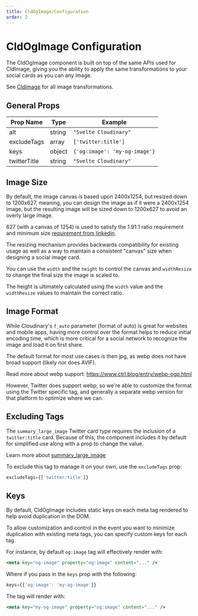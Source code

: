 ```yaml
---
title: CldOgImage/Configuration
order: 2
---
```


<script>
    import Callout from '$lib/components/Callout.svelte'
    import { CldOgImage, CldImage } from 'svelte-cloudinary'
</script>

# CldOgImage Configuration

The CldOgImage component is built on top of the same APIs used for CldImage, giving you the ability to apply the same transformations to your social cards as you can any image.

See [CldImage](/cldimage/configuration) for all image transformations.

## General Props

| Prop Name    | Type   | Example                       |
| ------------ | ------ | ----------------------------- |
| alt          | string | `"Svelte Cloudinary"`         |
| excludeTags  | array  | `['twitter:title']`           |
| keys         | object | `{'og:image': 'my-og-image'}` |
| twitterTitle | string | `"Svelte Cloudinary"`         |

## Image Size

By default, the image canvas is based upon 2400x1254, but resized down to 1200x627, meaning, you can design the image as if it were a 2400x1254 image, but the resulting image will be sized down to 1200x627 to avoid an overly large image.

627 (with a canvas of 1254) is used to satisfy the 1.91:1 ratio requirement and minimum size [requirement from linkedin](https://www.linkedin.com/help/linkedin/answer/a521928/make-your-website-shareable-on-linkedin).

The resizing mechanism provides backwards compatibility for existing usage as well as a way to maintain a consistent "canvas" size when designing a social image card.

You can use the `width` and the `height` to control the canvas and `widthResize` to change the final size the image is scaled to.

The height is ultimately calculated using the `width` value and the `widthResize` values to maintain the correct ratio.

## Image Format

While Cloudinary's `f_auto` parameter (format of auto) is great for websites and mobile apps, having more control over the format helps to reduce initial encoding time, which is more critical for a social network to recognize the image and load it on first share.

The default format for most use cases is then jpg, as webp does not have broad support (likely nor does AVIF).

Read more about webp support: https://www.ctrl.blog/entry/webp-ogp.html

However, Twitter does support webp, so we're able to customize the format using the Twitter specific tag, and generally a separate webp version for that platform to optimize where we can.

## Excluding Tags

The `summary_large_image` Twitter card type requires the inclusion of a `twitter:title` card. Because of this, the component includes it by default for simplified use along with a prop to change the value.

<Callout emoji={false}>
 Learn more about <a href="https://developer.twitter.com/en/docs/twitter-for-websites/cards/overview/summary-card-with-large-image">summary_large_image</a>
</Callout>

To exclude this tag to manage it on your own, use the `excludeTags` prop:

```jsx
excludeTags={['twitter:title']}
```

## Keys

By default, CldOgImage includes static keys on each meta tag rendered to help avoid duplication in the DOM.

To allow customization and control in the event you want to minimize duplication with existing meta tags, you can specify custom keys for each tag.

For instance, by default `og:image` tag will effectively render with:

```jsx
<meta key="og-image" property="og:image" content="..." />
```

Where if you pass in the `keys` prop with the following:

```jsx
keys={{'og:image': 'my-og-image'}}
```

The tag will render with:

```jsx
<meta key="my-og-image" property="og:image" content="..." />
```
